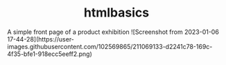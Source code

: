 <h1 align="center">htmlbasics</h1>
A simple front page of a product exhibition
![Screenshot from 2023-01-06 17-44-28](https://user-images.githubusercontent.com/102569865/211069133-d2241c78-169c-4f35-bfe1-918ecc5eeff2.png)

